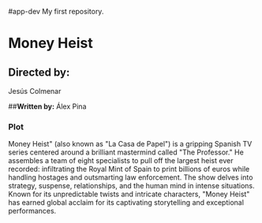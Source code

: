 #app-dev
My first repository.

# **Money Heist**

## **Directed by:**
Jesús Colmenar

##**Written by:**
 Álex Pina

### Plot
Money Heist" (also known as "La Casa de Papel") is a gripping Spanish TV series centered around a brilliant mastermind called "The Professor." He assembles a team of eight specialists to pull off the largest heist ever recorded: infiltrating the Royal Mint of Spain to print billions of euros while handling hostages and outsmarting law enforcement. The show delves into strategy, suspense, relationships, and the human mind in intense situations. Known for its unpredictable twists and intricate characters, "Money Heist" has earned global acclaim for its captivating storytelling and exceptional performances.
